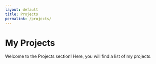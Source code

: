 ```yaml
---
layout: default
title: Projects
permalink: /projects/
---
```


# My Projects

Welcome to the Projects section! Here, you will find a list of my projects.

<!-- Add your content here -->
